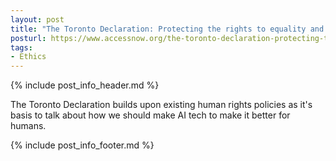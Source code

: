 ```yaml
---
layout: post
title: "The Toronto Declaration: Protecting the rights to equality and non-discrimination in machine learning systems"
posturl: https://www.accessnow.org/the-toronto-declaration-protecting-the-rights-to-equality-and-non-discrimination-in-machine-learning-systems/
tags:
- Ethics
---
```


{% include post_info_header.md %}

The Toronto Declaration builds upon existing human rights policies as it's basis to talk about how we should make AI tech to make it better for humans.

<!--more-->
{% include post_info_footer.md %}
